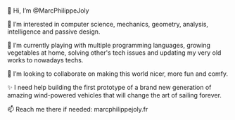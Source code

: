 #

👋 Hi, I’m @MarcPhilippeJoly

👀 I’m interested in computer science, mechanics, geometry, analysis, intelligence and passive design.

🌱 I’m currently playing with multiple programming languages, growing vegetables at home, solving other's tech issues and updating my very old works to nowadays techs.

💞️ I’m looking to collaborate on making this world nicer, more fun and comfy.

✨ I need help building the first prototype of a brand new generation of amazing wind-powered vehicles that will change the art of sailing forever.

📫 Reach me there if needed: marcphilippejoly.fr

<!---
MarcPhilippeJoly/MarcPhilippeJoly is a ✨ special ✨ repository because its `README.md` (this file) appears on your GitHub profile.
You can click the Preview link to take a look at your changes.
--->
